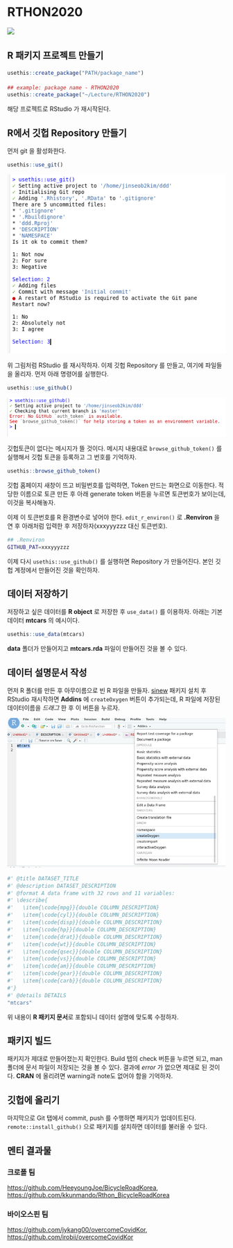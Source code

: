 
# RTHON2020

<!-- badges: start -->
<!-- badges: end -->

![](https://www.oss.kr/editor/file/c14fc9a0/download/ad6c07c4-04f1-4983-90ef-8c67f7351c3a)


## R 패키지 프로젝트 만들기

```r
usethis::create_package("PATH/package_name")

## example: package name - RTHON2020
usethis::create_package("~/Lecture/RTHON2020")
```

해당 프로젝트로 RStudio 가 재시작된다. 

## R에서 깃헙 Repository 만들기

먼저 git 을 활성화한다.

```r
usethis::use_git()
```

![](fig/use_git.png)

위 그림처럼 RStudio 를 재시작하자. 이제 깃헙 Repository 를 만들고, 여기에 파일들을 올리자. 먼저 아래 명령어를 실행한다.

```r
usethis::use_github()
```

![](fig/use_github1.png)


깃헙토큰이 없다는 메시지가 뜰 것이다. 메시지 내용대로 `browse_github_token()` 를 실행해서 깃헙 토큰을 등록하고 그 번호를 기억하자.

```r
usethis::browse_github_token()
```

깃헙 홈페이지 새창이 뜨고 비밀번호를 입력하면, Token 만드는 화면으로 이동한다. 적당한 이름으로 토큰 만든 후 아래 generate token 버튼을 누르면 토큰번호가 보이는데, 이것을 복사해놓자.


이제 이 토큰번호를 R 환경변수로 넣어야 한다. `edit_r_environ()` 로 **.Renviron** 을 연 후 아래처럼 입력한 후 저장하자(xxxyyyzzz 대신 토큰번호).

```sh
## .Renviron
GITHUB_PAT=xxxyyyzzz
```

이제 다시 `usethis::use_github()` 를 실행하면 Repository 가 만들어진다. 본인 깃헙 계정에서 만들어진 것을 확인하자.


## 데이터 저장하기

저장하고 싶은 데이터를 **R object** 로 저장한 후 `use_data()` 를 이용하자. 아래는 기본데이터 **mtcars** 의 예시이다.

```r
usethis::use_data(mtcars)
```

**data** 폴더가 만들어지고 **mtcars.rda** 파일이 만들어진 것을 볼 수 있다.


## 데이터 설명문서 작성 

먼저 R 폴더를 만든 후 아무이름으로 빈 R 파일을 만들자. [sinew](https://github.com/yonicd/sinew) 패키지 설치 후 RStudio 재시작하면 **Addins** 에 `createOxygen` 버튼이 추가되는데, R 파일에 저장된 데이터이름을 *드래그* 한 후 이 버튼을 누르자.

![](fig/sinew.png)


```r
#' @title DATASET_TITLE
#' @description DATASET_DESCRIPTION
#' @format A data frame with 32 rows and 11 variables:
#' \describe{
#'   \item{\code{mpg}}{double COLUMN_DESCRIPTION}
#'   \item{\code{cyl}}{double COLUMN_DESCRIPTION}
#'   \item{\code{disp}}{double COLUMN_DESCRIPTION}
#'   \item{\code{hp}}{double COLUMN_DESCRIPTION}
#'   \item{\code{drat}}{double COLUMN_DESCRIPTION}
#'   \item{\code{wt}}{double COLUMN_DESCRIPTION}
#'   \item{\code{qsec}}{double COLUMN_DESCRIPTION}
#'   \item{\code{vs}}{double COLUMN_DESCRIPTION}
#'   \item{\code{am}}{double COLUMN_DESCRIPTION}
#'   \item{\code{gear}}{double COLUMN_DESCRIPTION}
#'   \item{\code{carb}}{double COLUMN_DESCRIPTION} 
#'}
#' @details DETAILS
"mtcars"
```

위 내용이 **R 패키지 문서**로 포함되니 데이터 설명에 맞도록 수정하자.


## 패키지 빌드

패키지가 제대로 만들어졌는지 확인한다. Build 탭의 check 버튼을 누르면 되고, man 폴더에 문서 파일이 저장되는 것을 볼 수 있다. 결과에 *error* 가 없으면 제대로 된 것이다. **CRAN** 에 올리려면 warning과 note도 없어야 함을 기억하자.


## 깃헙에 올리기

마지막으로 Git 탭에서 commit, push 를 수행하면 패키지가 업데이트된다. `remote::install_github()` 으로 패키지를 설치하면 데이터를 불러올 수 있다.


## 멘티 결과물 

### 크로폴 팀 

https://github.com/HeeyoungJoe/BicycleRoadKorea, https://github.com/kkunmando/Rthon_BicycleRoadKorea

### 바이오스핀 팀 

https://github.com/jykang00/overcomeCovidKor, https://github.com/irobii/overcomeCovidKor





